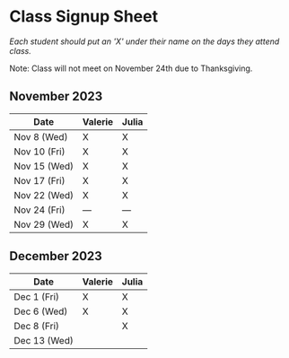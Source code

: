 # Class Signup Sheet

*Each student should put an 'X' under their name on the days they attend class.*

Note: Class will not meet on November 24th due to Thanksgiving.

## November 2023

| Date        | Valerie      | Julia      |
|-------------|-------------|-------------|
| Nov 8 (Wed)  |      X       |       X      |
| Nov 10 (Fri) |        X     |       X      |
| Nov 15 (Wed) |        X     |        X     |
| Nov 17 (Fri) |        X    |        X     |
| Nov 22 (Wed) |     X     |     X       |
| Nov 24 (Fri) |     —       |     —       |
| Nov 29 (Wed) |    X         |       X      |

## December 2023

| Date        | Valerie      | Julia      |
|-------------|-------------|-------------|
| Dec 1 (Fri)  |       X      |       X     |
| Dec 6 (Wed)  |        X     |        X     |
| Dec 8 (Fri)  |             |       X      |
| Dec 13 (Wed) |             |             |


